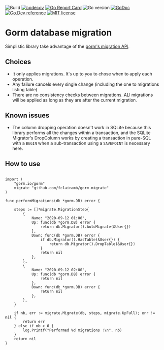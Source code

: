 ![Build](https://github.com/fclairamb/gorm-migrate/workflows/Build/badge.svg)
[![codecov](https://codecov.io/gh/fclairamb/gorm-migrate/branch/main/graph/badge.svg)](https://codecov.io/gh/fclairamb/gorm-migrate)
[![Go Report Card](https://goreportcard.com/badge/fclairamb/gorm-migrate)](https://goreportcard.com/report/fclairamb/gorm-migrate)
![Go version](https://img.shields.io/github/go-mod/go-version/fclairamb/gorm-migrate.svg)
[![GoDoc](https://godoc.org/github.com/fclairamb/gorm-migrate?status.svg)](https://godoc.org/github.com/fclairamb/gorm-migrate)
[![Go.Dev reference](https://img.shields.io/badge/go.dev-reference-blue?logo=go&logoColor=white)](https://pkg.go.dev/github.com/fclairamb/gorm-migrate?tab=doc)
[![MIT license](https://img.shields.io/badge/license-MIT-brightgreen.svg)](https://opensource.org/licenses/MIT)


# Gorm database migration

Simplistic library take advantage of the [gorm's migration API](https://gorm.io/docs/migration.html).

## Choices

* It only applies migrations. It's up to you to chose when to apply each operation.
* Any failure cancels every single change (including the one to migrations listing table)
* There are no consistency checks between migrations. ALl migrations will be applied as long as they are after
  the current migration.
  
## Known issues

* The column dropping operation doesn't work in SQLite because this library performs all the changes within a 
  transaction, and the SQLite Migrator's DropColumn works by creating a transaction in pure-SQL with a `BEGIN`
  when a sub-transaction using a `SAVEPOINT` is necessary here.

## How to use

```golang

import (
	"gorm.io/gorm"
	migrate "github.com/fclairamb/gorm-migrate"
)

func performMigrations(db *gorm.DB) error {
    
    steps := []*migrate.MigrationStep{
        {
            Name: "2020-09-12 01:00",
            Up: func(db *gorm.DB) error {
                return db.Migrator().AutoMigrate(&User{})
            },
            Down: func(db *gorm.DB) error {
                if db.Migrator().HasTable(&User{}) {
                    return db.Migrator().DropTable(&User{})
                }
                return nil
            },
        },
        {
            Name: "2020-09-12 02:00",
            Up: func(db *gorm.DB) error {
                return nil
            },
            Down: func(db *gorm.DB) error {
                return nil
            },
        },
    }
    
    if nb, err := migrate.Migrate(db, steps, migrate.UpFull); err != nil {
        return err
    } else if nb > 0 {
        log.Printf("Performed %d migrations !\n", nb)
    }
    return nil
}
```
